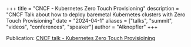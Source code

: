 
+++
title = "CNCF - Kubernetes Zero Touch Provisioning"
description = "CNCF Talk about how to deploy baremetal Kubernetes clusters with Zero Touch Provisioning"
date = "2024-04-1"
aliases = ["talks", "summit", "videos", "conferences", "speaker"]
author = "Alknopfler"
+++

Publication: [CNCF talk - Kubernetes Zero Touch Provisioining](https://www.youtube.com/watch?v=7tDU1tj-YQY&ab_channel=CloudNativeIberia)

